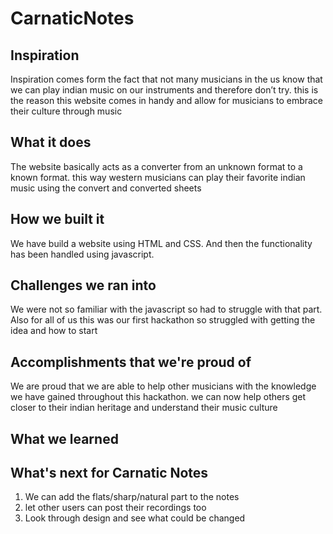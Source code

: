 # CarnaticNotes

## Inspiration
Inspiration comes form the fact that not many musicians in the us know that we can play indian music on our instruments and therefore don’t try. this is the reason this website comes in handy and allow for musicians to embrace their culture through music

## What it does
The website basically acts as a converter from an unknown format to a known format. this way western musicians can play their favorite indian music using the convert and converted sheets

## How we built it
We have build a website using HTML and CSS. And then the functionality has been handled using javascript. 

## Challenges we ran into
We were not so familiar with the javascript so had to struggle with that part. Also for all of us this was our first hackathon so struggled with getting the idea and how to start 

## Accomplishments that we're proud of
We are proud that we are able to help other musicians with the knowledge we have gained throughout this hackathon. we can now help others get closer to their indian heritage and understand their music culture

## What we learned

## What's next for Carnatic Notes
1. We can add the flats/sharp/natural part to the notes
2. let other users can post their recordings too
3. Look through design and see what could be changed


